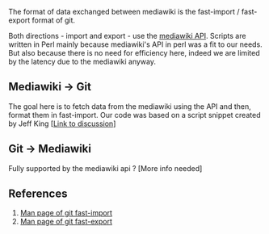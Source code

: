 The format of data exchanged between mediawiki is the fast-import / fast-export format of git.

Both directions - import and export - use the [mediawiki API](http://www.mediawiki.org/wiki/API:Main_page). 
Scripts are written in Perl mainly because mediawiki's API in perl was a fit to our needs. But also because there is no need for efficiency here, indeed we are limited by the latency due to the mediawiki anyway.

## Mediawiki -> Git

The goal here is to fetch data from the mediawiki using the API and then, format them in fast-import. Our code was based on a script snippet created by Jeff King [[Link to discussion](http://article.gmane.org/gmane.comp.version-control.git/167560)]

## Git -> Mediawiki

Fully supported by the mediawiki api ? [More info needed]

## References

1. [Man page of git fast-import](http://www.kernel.org/pub/software/scm/git/docs/git-fast-import.html)
2. [Man page of git fast-export](http://www.kernel.org/pub/software/scm/git/docs/git-fast-export.html)
